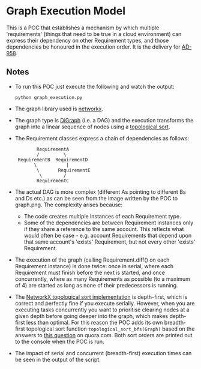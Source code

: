 # Graph Execution Model

This is a POC that establishes a mechanism by which multiple 'requirements' (things that need to be true in a cloud environment) can express their dependency on other Requirement types, and those dependencies be honoured in the execution order. It is the delivery for [AD-958](https://jira.dwp.gov.uk/browse/AD-958).

## Notes

* To run this POC just execute the following and watch the output:
  
  ```
  python graph_execution.py 
  ```
  
* The graph library used is [networkx](http://networkx.readthedocs.io/en/networkx-1.10/index.html).
* The graph type is [DiGraph](http://networkx.readthedocs.io/en/networkx-1.10/tutorial/tutorial.html#directed-graphs) (i.e. a DAG) and the execution transforms the graph into a linear sequence of nodes using a [topological sort](http://www.geeksforgeeks.org/topological-sorting/).
* The Requirement classes express a chain of dependencies as follows:
 
   ```
           RequirementA
           /         \
    RequirementB  RequirementD 
          \           |
           \       RequirementE
            \        /
           RequirementC
   ```
   
* The actual DAG is more complex (different As pointing to different Bs and Ds etc.) as can be seen from the image written by the POC to graph.png. The complexity arises because:
	* The code creates multiple instances of each Requirement type. 
	* Some of the dependencies are between Requirement instances only if they share a reference to the same account. This reflects what would often be case - e.g. account Requirements that depend upon that same account's 'exists' Requirement, but not every other 'exists' Requirement.
* The execution of the graph (calling Requirement.diff() on each Requirement instance) is done twice: once in serial, where each Requirement must finish before the next is started, and once concurrently, where as many Requirements as possible (to a maximum of 4) are started as long as none of their predecessors is running.
* The [NetworkX topological sort implementation](http://networkx.readthedocs.io/en/networkx-1.10/reference/generated/networkx.algorithms.dag.topological_sort.html) is depth-first, which is correct and perfectly fine if you execute serially. However, when you are executing tasks concurrently you want to prioritise clearing nodes at a given depth before going deeper into the graph, which makes depth-first less than optimal. For this reason the POC adds its own breadth-first topological sort function ```topological_sort_bfs(Graph)``` based on the answers to [this question](https://www.quora.com/Can-topological-sorting-be-done-using-BFS) on quora.com. Both sort orders are printed out to the console when the POC is run.
* The impact of serial and concurrent (breadth-first) execution times can be seen in the output of the script.   

